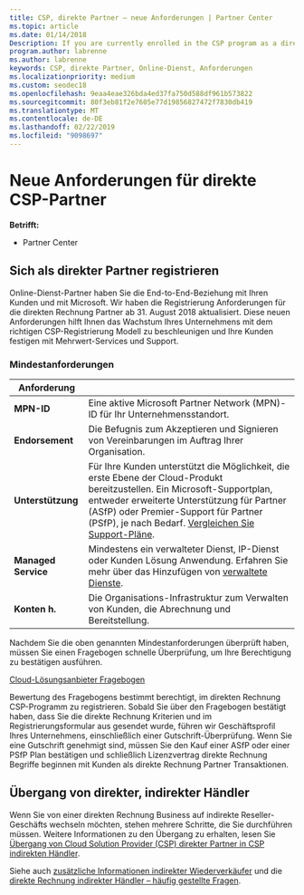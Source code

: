 ```yaml
---
title: CSP, direkte Partner – neue Anforderungen | Partner Center
ms.topic: article
ms.date: 01/14/2018
Description: If you are currently enrolled in the CSP program as a direct partner, you should prepare to meet these updated support and services requirements.
program.author: labrenne
ms.author: labrenne
keywords: CSP, direkte Partner, Online-Dienst, Anforderungen
ms.localizationpriority: medium
ms.custom: seodec18
ms.openlocfilehash: 9eaa4eae326bda4ed37fa750d588df961b573822
ms.sourcegitcommit: 80f3eb81f2e7605e77d19856827472f7830db419
ms.translationtype: MT
ms.contentlocale: de-DE
ms.lasthandoff: 02/22/2019
ms.locfileid: "9098697"
---
```

# <a name="csp-direct-partner-new-requirements"></a>Neue Anforderungen für direkte CSP-Partner

**Betrifft:**

- Partner Center

## <a name="enroll-as-a-direct-partner"></a>Sich als direkter Partner registrieren

Online-Dienst-Partner haben Sie die End-to-End-Beziehung mit Ihren Kunden und mit Microsoft. Wir haben die Registrierung Anforderungen für die direkten Rechnung Partner ab 31. August 2018 aktualisiert. Diese neuen Anforderungen hilft Ihnen das Wachstum Ihres Unternehmens mit dem richtigen CSP-Registrierung Modell zu beschleunigen und Ihre Kunden festigen mit Mehrwert-Services und Support. 

### <a name="minimum-requirements"></a>Mindestanforderungen

|**Anforderung**|                             |
|--------------------------------|--------------------------------------------------------------|
|**MPN-ID**   |Eine aktive Microsoft Partner Network (MPN)-ID für Ihr Unternehmensstandort.   |
|**Endorsement**   |Die Befugnis zum Akzeptieren und Signieren von Vereinbarungen im Auftrag Ihrer Organisation.|
|**Unterstützung**  |Für Ihre Kunden unterstützt die Möglichkeit, die erste Ebene der Cloud-Produkt bereitzustellen. Ein Microsoft-Supportplan, entweder erweiterte Unterstützung für Partner (ASfP) oder Premier-Support für Partner (PSfP), je nach Bedarf. [Vergleichen Sie Support-Pläne](https://partner.microsoft.com/en-US/support/partnersupport). |
|**Managed Service**   |Mindestens ein verwalteter Dienst, IP-Dienst oder Kunden Lösung Anwendung. Erfahren Sie mehr über das Hinzufügen von [verwaltete Dienste](https://partner.microsoft.com/en-US/business-opportunities/managed-services-provider).|
|**Konten h.** |Die Organisations-Infrastruktur zum Verwalten von Kunden, die Abrechnung und Bereitstellung. 

Nachdem Sie die oben genannten Mindestanforderungen überprüft haben, müssen Sie einen Fragebogen schnelle Überprüfung, um Ihre Berechtigung zu bestätigen ausführen. 

[Cloud-Lösungsanbieter Fragebogen](https://partner.microsoft.com/cloud-solution-provider/assessment)

Bewertung des Fragebogens bestimmt berechtigt, im direkten Rechnung CSP-Programm zu registrieren. Sobald Sie über den Fragebogen bestätigt haben, dass Sie die direkte Rechnung Kriterien und im Registrierungsformular aus gesendet wurde, führen wir Geschäftsprofil Ihres Unternehmens, einschließlich einer Gutschrift-Überprüfung. Wenn Sie eine Gutschrift genehmigt sind, müssen Sie den Kauf einer ASfP oder einer PSfP Plan bestätigen und schließlich Lizenzvertrag direkte Rechnung Begriffe beginnen mit Kunden als direkte Rechnung Partner Transaktionen.

## <a name="transition-from-direct-to-indirect-reseller"></a>Übergang von direkter, indirekter Händler

Wenn Sie von einer direkten Rechnung Business auf indirekte Reseller-Geschäfts wechseln möchten, stehen mehrere Schritte, die Sie durchführen müssen. Weitere Informationen zu den Übergang zu erhalten, lesen Sie [Übergang von Cloud Solution Provider (CSP) direkter Partner in CSP indirekten Händler](transition-direct-to-indirect.md). 

Siehe auch [zusätzliche Informationen indirekter Wiederverkäufer](https://assetsprod.microsoft.com/csp-directbill-to-indirect-transition.pdf) und die [direkte Rechnung indirekter Händler – häufig gestellte Fragen](https://assetsprod.microsoft.com/mpn/direct-bill-partner-faq.pdf).
